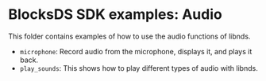 # BlocksDS SDK examples: Audio

This folder contains examples of how to use the audio functions of libnds.

- `microphone`: Record audio from the microphone, displays it, and plays it back.
- `play_sounds`: This shows how to play different types of audio with libnds.
